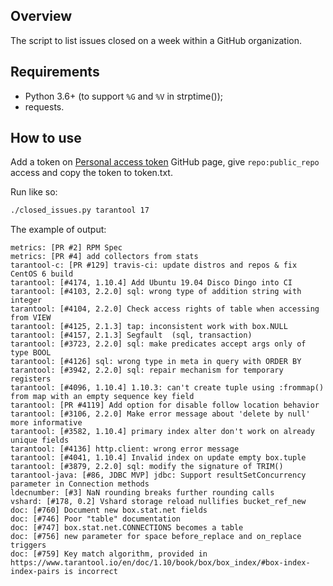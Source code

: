 ## Overview

The script to list issues closed on a week within a GitHub organization.

## Requirements

* Python 3.6+ (to support `%G` and `%V` in strptime());
* requests.

## How to use

Add a token on [Personal access token][gh_token] GitHub page, give
`repo:public_repo` access and copy the token to token.txt.

Run like so:

```sh
./closed_issues.py tarantool 17
```

The example of output:

```
metrics: [PR #2] RPM Spec
metrics: [PR #4] add collectors from stats
tarantool-c: [PR #129] travis-ci: update distros and repos & fix CentOS 6 build
tarantool: [#4174, 1.10.4] Add Ubuntu 19.04 Disco Dingo into CI
tarantool: [#4103, 2.2.0] sql: wrong type of addition string with integer
tarantool: [#4104, 2.2.0] Check access rights of table when accessing from VIEW
tarantool: [#4125, 2.1.3] tap: inconsistent work with box.NULL
tarantool: [#4157, 2.1.3] Segfault  (sql, transaction)
tarantool: [#3723, 2.2.0] sql: make predicates accept args only of type BOOL
tarantool: [#4126] sql: wrong type in meta in query with ORDER BY
tarantool: [#3942, 2.2.0] sql: repair mechanism for temporary registers
tarantool: [#4096, 1.10.4] 1.10.3: can't create tuple using :frommap() from map with an empty sequence key field
tarantool: [PR #4119] Add option for disable follow location behavior
tarantool: [#3106, 2.2.0] Make error message about 'delete by null' more informative
tarantool: [#3582, 1.10.4] primary index alter don't work on already unique fields
tarantool: [#4136] http.client: wrong error message
tarantool: [#4041, 1.10.4] Invalid index on update empty box.tuple
tarantool: [#3879, 2.2.0] sql: modify the signature of TRIM()
tarantool-java: [#86, JDBC MVP] jdbc: Support resultSetConcurrency parameter in Connection methods
ldecnumber: [#3] NaN rounding breaks further rounding calls
vshard: [#178, 0.2] Vshard storage reload nullifies bucket_ref_new
doc: [#760] Document new box.stat.net fields
doc: [#746] Poor "table" documentation
doc: [#747] box.stat.net.CONNECTIONS becomes a table
doc: [#756] new parameter for space before_replace and on_replace triggers
doc: [#759] Key match algorithm, provided in https://www.tarantool.io/en/doc/1.10/book/box/box_index/#box-index-index-pairs is incorrect
```

[gh_token]: https://github.com/settings/tokens
